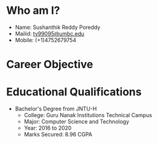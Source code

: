 # Who am I?

- Name: Sushanthik Reddy Poreddy
- Mailid: ty99095@umbc.edu
- Mobile: (+1)4752679754

# Career Objective
# Educational Qualifications

 - Bachelor's Degree from JNTU-H 
    - College: Guru Nanak Institutions Technical Campus
    - Major: Computer Science and Technology
    - Year: 2016 to 2020
    - Marks Secured: 8.96 CGPA
                
   
